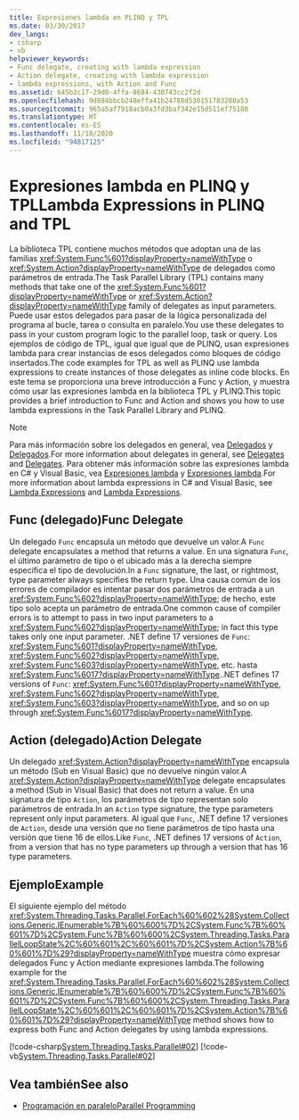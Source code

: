 ```yaml
---
title: Expresiones lambda en PLINQ y TPL
ms.date: 03/30/2017
dev_langs:
- csharp
- vb
helpviewer_keywords:
- Func delegate, creating with lambda expression
- Action delegate, creating with lambda expression
- lambda expressions, with Action and Func
ms.assetid: 645b2c17-29d0-4ffa-8684-430743cc2f2d
ms.openlocfilehash: 9d884bbcb248effa41b24788d530151783280a53
ms.sourcegitcommit: 965a5af7918acb0a3fd3baf342e15d511ef75188
ms.translationtype: HT
ms.contentlocale: es-ES
ms.lasthandoff: 11/18/2020
ms.locfileid: "94817125"
---
```

# <a name="lambda-expressions-in-plinq-and-tpl"></a><span data-ttu-id="671f9-102">Expresiones lambda en PLINQ y TPL</span><span class="sxs-lookup"><span data-stu-id="671f9-102">Lambda Expressions in PLINQ and TPL</span></span>

<span data-ttu-id="671f9-103">La biblioteca TPL contiene muchos métodos que adoptan una de las familias <xref:System.Func%601?displayProperty=nameWithType> o <xref:System.Action?displayProperty=nameWithType> de delegados como parámetros de entrada.</span><span class="sxs-lookup"><span data-stu-id="671f9-103">The Task Parallel Library (TPL) contains many methods that take one of the <xref:System.Func%601?displayProperty=nameWithType> or <xref:System.Action?displayProperty=nameWithType> family of delegates as input parameters.</span></span> <span data-ttu-id="671f9-104">Puede usar estos delegados para pasar de la lógica personalizada del programa al bucle, tarea o consulta en paralelo.</span><span class="sxs-lookup"><span data-stu-id="671f9-104">You use these delegates to pass in your custom program logic to the parallel loop, task or query.</span></span> <span data-ttu-id="671f9-105">Los ejemplos de código de TPL, igual que igual que de PLINQ, usan expresiones lambda para crear instancias de esos delegados como bloques de código insertados.</span><span class="sxs-lookup"><span data-stu-id="671f9-105">The code examples for TPL as well as PLINQ use lambda expressions to create instances of those delegates as inline code blocks.</span></span> <span data-ttu-id="671f9-106">En este tema se proporciona una breve introducción a Func y Action, y muestra cómo usar las expresiones lambda en la biblioteca TPL y PLINQ.</span><span class="sxs-lookup"><span data-stu-id="671f9-106">This topic provides a brief introduction to Func and Action and shows you how to use lambda expressions in the Task Parallel Library and PLINQ.</span></span>

> [!NOTE]
> <span data-ttu-id="671f9-107">Para más información sobre los delegados en general, vea [Delegados](../../csharp/programming-guide/delegates/index.md) y [Delegados](../../visual-basic/programming-guide/language-features/delegates/index.md).</span><span class="sxs-lookup"><span data-stu-id="671f9-107">For more information about delegates in general, see [Delegates](../../csharp/programming-guide/delegates/index.md) and [Delegates](../../visual-basic/programming-guide/language-features/delegates/index.md).</span></span> <span data-ttu-id="671f9-108">Para obtener más información sobre las expresiones lambda en C# y Visual Basic, vea [Expresiones lambda](../../csharp/language-reference/operators/lambda-expressions.md) y [Expresiones lambda](../../visual-basic/programming-guide/language-features/procedures/lambda-expressions.md).</span><span class="sxs-lookup"><span data-stu-id="671f9-108">For more information about lambda expressions in C# and Visual Basic, see [Lambda Expressions](../../csharp/language-reference/operators/lambda-expressions.md) and [Lambda Expressions](../../visual-basic/programming-guide/language-features/procedures/lambda-expressions.md).</span></span>

## <a name="func-delegate"></a><span data-ttu-id="671f9-109">Func (delegado)</span><span class="sxs-lookup"><span data-stu-id="671f9-109">Func Delegate</span></span>

<span data-ttu-id="671f9-110">Un delegado `Func` encapsula un método que devuelve un valor.</span><span class="sxs-lookup"><span data-stu-id="671f9-110">A `Func` delegate encapsulates a method that returns a value.</span></span> <span data-ttu-id="671f9-111">En una signatura `Func`, el último parámetro de tipo o el ubicado más a la derecha siempre especifica el tipo de devolución.</span><span class="sxs-lookup"><span data-stu-id="671f9-111">In a `Func` signature, the last, or rightmost, type parameter always specifies the return type.</span></span> <span data-ttu-id="671f9-112">Una causa común de los errores de compilador es intentar pasar dos parámetros de entrada a un <xref:System.Func%602?displayProperty=nameWithType>; de hecho, este tipo solo acepta un parámetro de entrada.</span><span class="sxs-lookup"><span data-stu-id="671f9-112">One common cause of compiler errors is to attempt to pass in two input parameters to a <xref:System.Func%602?displayProperty=nameWithType>; in fact this type takes only one input parameter.</span></span> <span data-ttu-id="671f9-113">.NET define 17 versiones de `Func`: <xref:System.Func%601?displayProperty=nameWithType>, <xref:System.Func%602?displayProperty=nameWithType>, <xref:System.Func%603?displayProperty=nameWithType>, etc. hasta <xref:System.Func%6017?displayProperty=nameWithType>.</span><span class="sxs-lookup"><span data-stu-id="671f9-113">.NET defines 17 versions of `Func`: <xref:System.Func%601?displayProperty=nameWithType>, <xref:System.Func%602?displayProperty=nameWithType>, <xref:System.Func%603?displayProperty=nameWithType>, and so on up through <xref:System.Func%6017?displayProperty=nameWithType>.</span></span>

## <a name="action-delegate"></a><span data-ttu-id="671f9-114">Action (delegado)</span><span class="sxs-lookup"><span data-stu-id="671f9-114">Action Delegate</span></span>

<span data-ttu-id="671f9-115">Un delegado <xref:System.Action?displayProperty=nameWithType> encapsula un método (Sub en Visual Basic) que no devuelve ningún valor.</span><span class="sxs-lookup"><span data-stu-id="671f9-115">A <xref:System.Action?displayProperty=nameWithType> delegate encapsulates a method (Sub in Visual Basic) that does not return a value.</span></span> <span data-ttu-id="671f9-116">En una signatura de tipo `Action`, los parámetros de tipo representan solo parámetros de entrada.</span><span class="sxs-lookup"><span data-stu-id="671f9-116">In an `Action` type signature, the type parameters represent only input parameters.</span></span> <span data-ttu-id="671f9-117">Al igual que `Func`, .NET define 17 versiones de `Action`, desde una versión que no tiene parámetros de tipo hasta una versión que tiene 16 de ellos.</span><span class="sxs-lookup"><span data-stu-id="671f9-117">Like `Func`, .NET defines 17 versions of `Action`, from a version that has no type parameters up through a version that has 16 type parameters.</span></span>

## <a name="example"></a><span data-ttu-id="671f9-118">Ejemplo</span><span class="sxs-lookup"><span data-stu-id="671f9-118">Example</span></span>

<span data-ttu-id="671f9-119">El siguiente ejemplo del método <xref:System.Threading.Tasks.Parallel.ForEach%60%602%28System.Collections.Generic.IEnumerable%7B%60%600%7D%2CSystem.Func%7B%60%601%7D%2CSystem.Func%7B%60%600%2CSystem.Threading.Tasks.ParallelLoopState%2C%60%601%2C%60%601%7D%2CSystem.Action%7B%60%601%7D%29?displayProperty=nameWithType> muestra cómo expresar delegados Func y Action mediante expresiones lambda.</span><span class="sxs-lookup"><span data-stu-id="671f9-119">The following example for the <xref:System.Threading.Tasks.Parallel.ForEach%60%602%28System.Collections.Generic.IEnumerable%7B%60%600%7D%2CSystem.Func%7B%60%601%7D%2CSystem.Func%7B%60%600%2CSystem.Threading.Tasks.ParallelLoopState%2C%60%601%2C%60%601%7D%2CSystem.Action%7B%60%601%7D%29?displayProperty=nameWithType> method shows how to express both Func and Action delegates by using lambda expressions.</span></span>

[!code-csharp[System.Threading.Tasks.Parallel#02](../../../samples/snippets/csharp/VS_Snippets_CLR_System/system.threading.tasks.parallel/cs/parallelforeach.cs#02)]
[!code-vb[System.Threading.Tasks.Parallel#02](../../../samples/snippets/visualbasic/VS_Snippets_CLR_System/system.threading.tasks.parallel/vb/parallelforeach.vb#02)]

## <a name="see-also"></a><span data-ttu-id="671f9-120">Vea también</span><span class="sxs-lookup"><span data-stu-id="671f9-120">See also</span></span>

- [<span data-ttu-id="671f9-121">Programación en paralelo</span><span class="sxs-lookup"><span data-stu-id="671f9-121">Parallel Programming</span></span>](index.md)
